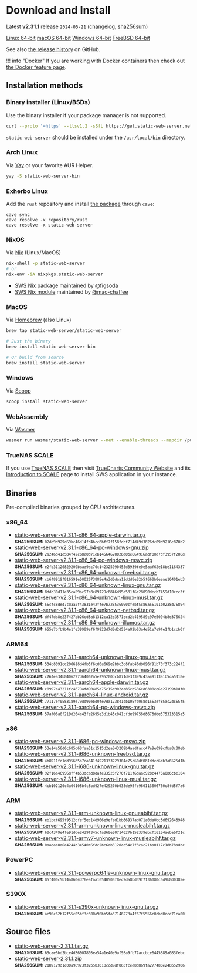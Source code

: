 # Download and Install

Latest **v2.31.1** release `2024-05-21` ([changelog](https://github.com/static-web-server/static-web-server/releases/tag/v2.31.1), [sha256sum](https://github.com/static-web-server/static-web-server/releases/download/v2.31.1/static-web-server-v2.31.1-SHA256SUM))

<div class="featured-downloads">

<a class="md-button md-button-sm" href="https://github.com/static-web-server/static-web-server/releases/download/v2.31.1/static-web-server-v2.31.1-x86_64-unknown-linux-gnu.tar.gz">Linux 64-bit</a> <a class="md-button md-button-sm" href="https://github.com/static-web-server/static-web-server/releases/download/v2.31.1/static-web-server-v2.31.1-x86_64-apple-darwin.tar.gz">macOS 64-bit</a>
<a class="md-button md-button-sm" href="https://github.com/static-web-server/static-web-server/releases/download/v2.31.1/static-web-server-v2.31.1-x86_64-pc-windows-msvc.zip">Windows 64-bit</a>
<a class="md-button md-button-sm" href="https://github.com/static-web-server/static-web-server/releases/download/v2.31.1/static-web-server-v2.31.1-x86_64-unknown-freebsd.tar.gz">FreeBSD 64-bit</a>

</div>

See also [the release history](https://github.com/static-web-server/static-web-server/releases) on GitHub.

!!! info "Docker"
    If you are working with Docker containers then check out [the Docker feature page](https://static-web-server.net/features/docker/).

## Installation methods

### Binary installer (Linux/BSDs)

Use the binary installer if your package manager is not supported.

```sh
curl --proto '=https' --tlsv1.2 -sSfL https://get.static-web-server.net | sh
```

`static-web-server` should be installed under the `/usr/local/bin` directory.

### Arch Linux

Via [Yay](https://github.com/Jguer/yay) or your favorite AUR Helper.

```sh
yay -S static-web-server-bin
```

### Exherbo Linux

Add the `rust` repository and install [the package](https://gitlab.exherbo.org/exherbo/rust/-/tree/master/packages/www-servers/static-web-server) through `cave`:

```
cave sync
cave resolve -x repository/rust
cave resolve -x static-web-server
```

### NixOS

Via [Nix](https://github.com/NixOS/nix) (Linux/MacOS)

```sh
nix-shell -p static-web-server
# or
nix-env -iA nixpkgs.static-web-server
```

- [SWS Nix package](https://search.nixos.org/packages?show=static-web-server&from=0&size=50&sort=relevance&type=packages&query=static-web-server) maintained by [@figsoda](https://github.com/figsoda)
- [SWS Nix module](https://nixos.wiki/wiki/Static_Web_Server) maintained by [@mac-chaffee](https://github.com/mac-chaffee)

### MacOS

Via [Homebrew](https://brew.sh/) (also Linux)

```sh
brew tap static-web-server/static-web-server

# Just the binary
brew install static-web-server-bin

# Or build from source
brew install static-web-server
```

### Windows

Via [Scoop](https://scoop.sh/)

```powershell
scoop install static-web-server
```

### WebAssembly

Via [Wasmer](https://wasmer.io/wasmer/static-web-server/)

```sh
wasmer run wasmer/static-web-server --net --enable-threads --mapdir /public:/my/host/dir -- --port 8787
```

### TrueNAS SCALE

If you use [TrueNAS SCALE](https://www.truenas.com/truenas-scale/) then visit [TrueCharts Community Website](https://truecharts.org/charts/stable/static-web-server/) and its [Introduction to SCALE](https://truecharts.org/manual/SCALE/guides/scale-intro) page to install SWS application in your instance.  

## Binaries

Pre-compiled binaries grouped by CPU architectures.

### x86_64

- [static-web-server-v2.31.1-x86_64-apple-darwin.tar.gz](https://github.com/static-web-server/static-web-server/releases/download/v2.31.1/static-web-server-v2.31.1-x86_64-apple-darwin.tar.gz)<br>
<small>**SHA256SUM:** `02de9d929d69bc46d14fd4bcc8bff7f158fdbf714d49d3826dc09d9216e870b2`</small>
- [static-web-server-v2.31.1-x86_64-pc-windows-gnu.zip](https://github.com/static-web-server/static-web-server/releases/download/v2.31.1/static-web-server-v2.31.1-x86_64-pc-windows-gnu.zip)<br>
<small>**SHA256SUM:** `2a246d41e584f42c68e0d71eb14564620028e0be664916adf00e7df3957f206d`</small>
- [static-web-server-v2.31.1-x86_64-pc-windows-msvc.zip](https://github.com/static-web-server/static-web-server/releases/download/v2.31.1/static-web-server-v2.31.1-x86_64-pc-windows-msvc.zip)<br>
<small>**SHA256SUM:** `e2fb31126829209baaa9ac70c142325990455d3939fe0e5aaf62e18be1164337`</small>
- [static-web-server-v2.31.1-x86_64-unknown-freebsd.tar.gz](https://github.com/static-web-server/static-web-server/releases/download/v2.31.1/static-web-server-v2.31.1-x86_64-unknown-freebsd.tar.gz)<br>
<small>**SHA256SUM:** `cb6f8919f816591e5002673885e4a3d0daa12ddd8e82b5f668b8eeae10401eb3`</small>
- [static-web-server-v2.31.1-x86_64-unknown-linux-gnu.tar.gz](https://github.com/static-web-server/static-web-server/releases/download/v2.31.1/static-web-server-v2.31.1-x86_64-unknown-linux-gnu.tar.gz)<br>
<small>**SHA256SUM:** `8ddc30d11e35ea59ac97e8e89729c8846d95a581f6c28090decb7459d10ccc3f`</small>
- [static-web-server-v2.31.1-x86_64-unknown-linux-musl.tar.gz](https://github.com/static-web-server/static-web-server/releases/download/v2.31.1/static-web-server-v2.31.1-x86_64-unknown-linux-musl.tar.gz)<br>
<small>**SHA256SUM:** `55cfc8ded7cdaa2f43831e42ffe7b723536090cfebf5c86a55101b02a8d75894`</small>
- [static-web-server-v2.31.1-x86_64-unknown-netbsd.tar.gz](https://github.com/static-web-server/static-web-server/releases/download/v2.31.1/static-web-server-v2.31.1-x86_64-unknown-netbsd.tar.gz)<br>
<small>**SHA256SUM:** `df47da8e237427bb26cd8a81312ca12e3571ecd2b419589c97e5094b8e376624`</small>
- [static-web-server-v2.31.1-x86_64-unknown-illumos.tar.gz](https://github.com/static-web-server/static-web-server/releases/download/v2.31.1/static-web-server-v2.31.1-x86_64-unknown-illumos.tar.gz)<br>
<small>**SHA256SUM:** `655e7bfb9b4e1fe39989ef6f9923d7d8d2d534a82b63a4e51e7e9fe1fb1ccb0f`</small>

### ARM64

- [static-web-server-v2.31.1-aarch64-unknown-linux-gnu.tar.gz](https://github.com/static-web-server/static-web-server/releases/download/v2.31.1/static-web-server-v2.31.1-aarch64-unknown-linux-gnu.tar.gz)<br>
<small>**SHA256SUM:** `534b8091cc206618d4fb3f6cd0a669e2bbc3d8fab46db096f91b70f373c224f1`</small>
- [static-web-server-v2.31.1-aarch64-unknown-linux-musl.tar.gz](https://github.com/static-web-server/static-web-server/releases/download/v2.31.1/static-web-server-v2.31.1-aarch64-unknown-linux-musl.tar.gz)<br>
<small>**SHA256SUM:** `c76fea34b8406297d64062a5e295280dcb871de3f3e9c43a49113a1b5ca5318e`</small>
- [static-web-server-v2.31.1-aarch64-apple-darwin.tar.gz](https://github.com/static-web-server/static-web-server/releases/download/v2.31.1/static-web-server-v2.31.1-aarch64-apple-darwin.tar.gz)<br>
<small>**SHA256SUM:** `c0997e43211fc4879afd90485a75c15a902ca86cb536ed6300ee6e27199b1df0`</small>
- [static-web-server-v2.31.1-aarch64-linux-android.tar.gz](https://github.com/static-web-server/static-web-server/releases/download/v2.31.1/static-web-server-v2.31.1-aarch64-linux-android.tar.gz)<br>
<small>**SHA256SUM:** `77117ef0553189e79dd90ebd0fe7da123841db105fd058d1553ef85ac2dc55f5`</small>
- [static-web-server-v2.31.1-aarch64-pc-windows-msvc.zip](https://github.com/static-web-server/static-web-server/releases/download/v2.31.1/static-web-server-v2.31.1-aarch64-pc-windows-msvc.zip)<br>
<small>**SHA256SUM:** `57af06a0f219d264c43fe2695e3d1b45c041cfde99758d8678dde375313315a5`</small>

### x86

- [static-web-server-v2.31.1-i686-pc-windows-msvc.zip](https://github.com/static-web-server/static-web-server/releases/download/v2.31.1/static-web-server-v2.31.1-i686-pc-windows-msvc.zip)<br>
<small>**SHA256SUM:** `53e14a56d6c685d68faa51c1515d2ea843209b4aadfacc47e9e099cfba8c88eb`</small>
- [static-web-server-v2.31.1-i686-unknown-freebsd.tar.gz](https://github.com/static-web-server/static-web-server/releases/download/v2.31.1/static-web-server-v2.31.1-i686-unknown-freebsd.tar.gz)<br>
<small>**SHA256SUM:** `4b8911fe1dd95685a7ea641f4921333229304e75c60df081ddec6cb3a6525d1b`</small>
- [static-web-server-v2.31.1-i686-unknown-linux-gnu.tar.gz](https://github.com/static-web-server/static-web-server/releases/download/v2.31.1/static-web-server-v2.31.1-i686-unknown-linux-gnu.tar.gz)<br>
<small>**SHA256SUM:** `92f16a46996dff4b53dcad8dafe93528f270f711f6daac928c4475a0b6cbe104`</small>
- [static-web-server-v2.31.1-i686-unknown-linux-musl.tar.gz](https://github.com/static-web-server/static-web-server/releases/download/v2.31.1/static-web-server-v2.31.1-i686-unknown-linux-musl.tar.gz)<br>
<small>**SHA256SUM:** `4cb102120c4a64105b4c8bd927e429270b035de95fc980113606760c8fd5f7a6`</small>

### ARM

- [static-web-server-v2.31.1-arm-unknown-linux-gnueabihf.tar.gz](https://github.com/static-web-server/static-web-server/releases/download/v2.31.1/static-web-server-v2.31.1-arm-unknown-linux-gnueabihf.tar.gz)<br>
<small>**SHA256SUM:** `eb1bcf695f9512dfef5ec14d906e9efad1bb86937ad071a0da0bc8d692648948`</small>
- [static-web-server-v2.31.1-arm-unknown-linux-musleabihf.tar.gz](https://github.com/static-web-server/static-web-server/releases/download/v2.31.1/static-web-server-v2.31.1-arm-unknown-linux-musleabihf.tar.gz)<br>
<small>**SHA256SUM:** `60c4349e4fe91dde2439f345cfa868e50714027b152339ebcf16154aebabf21c`</small>
- [static-web-server-v2.31.1-armv7-unknown-linux-musleabihf.tar.gz](https://github.com/static-web-server/static-web-server/releases/download/v2.31.1/static-web-server-v2.31.1-armv7-unknown-linux-musleabihf.tar.gz)<br>
<small>**SHA256SUM:** `0aaeae8a6e4244b34540c6fdc2be6ab3120ce54e7f8cac21ba0117c18b78adbc`</small>

### PowerPC

- [static-web-server-v2.31.1-powerpc64le-unknown-linux-gnu.tar.gz](https://github.com/static-web-server/static-web-server/releases/download/v2.31.1/static-web-server-v2.31.1-powerpc64le-unknown-linux-gnu.tar.gz)<br>
<small>**SHA256SUM:** `85f400c5bf4a8604d76eafaa16540508f8ec9da8bd39f7136080c5d9b8d0d85e`</small>

### S390X

- [static-web-server-v2.31.1-s390x-unknown-linux-gnu.tar.gz](https://github.com/static-web-server/static-web-server/releases/download/v2.31.1/static-web-server-v2.31.1-s390x-unknown-linux-gnu.tar.gz)<br>
<small>**SHA256SUM:** `ae96c62b12f55c05bf3c500a96bb5fa57146273a4f67f5556c0cbd0ece71ca00`</small>

## Source files

- [static-web-server-2.31.1.tar.gz](https://github.com/static-web-server/static-web-server/archive/refs/tags/v2.31.1.tar.gz)<br>
<small>**SHA256SUM:** `63cae6bd2bce4d36907805ea54a1e40e9af93a9fb72accbce6445589a083febc`</small>
- [static-web-server-2.31.1.zip](https://github.com/static-web-server/static-web-server/archive/refs/tags/v2.31.1.zip)<br>
<small>**SHA256SUM:** `2189129d1c00a96973f32b583010ccd9df063fcee8d869fa277480e248b52906`</small>
